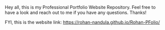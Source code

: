Hey all, this is my Professional Portfolio Website Repository. Feel free to have a look and reach out to me if you have any questions. Thanks!

FYI, this is the website link: https://rohan-nandula.github.io/Rohan-PFolio/
